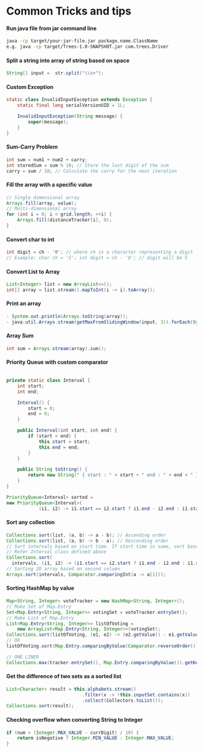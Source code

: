 # Common Tricks and tips

#### Run java file from jar command line
```bash
java -cp target/your-jar-file.jar package.name.ClassName
e.g. java -cp target/Trees-1.0-SNAPSHOT.jar com.trees.Driver
```
#### Split a string into array of string based on space
```java
String[] input =  str.split("\\s+");
```

#### Custom Exception
```java
static class InvalidInputException extends Exception {
    static final long serialVersionUID = 1L;

    InvalidInputException(String message) {
        super(message);
    }
}
```

#### Sum-Carry Problem
```java
int sum = num1 + num2 + carry;
int storedSum = sum % 10; // Store the last digit of the sum
carry = sum / 10; // Calculate the carry for the next iteration
```

#### Fill the array with a specific value
```java
// Single dimensional array
Arrays.fill(array, value);
// Multi-dimensional array
for (int i = 0; i < grid.length; ++i) {
    Arrays.fill(distanceTracker[i], 0);
}
```

#### Convert char to int
```java
int digit = ch - '0'; // where ch is a character representing a digit
// Example: char ch = '5'; int digit = ch - '0'; // digit will be 5
```

#### Convert List to Array
```java
List<Integer> list = new ArrayList<>();
int[] array = list.stream().mapToInt(i -> i).toArray();
```

#### Print an array
```java
- System.out.println(Arrays.toString(array));
- java.util.Arrays.stream(getMaxFromSlidingWindow(input, 3)).forEach(System.out::println);
 ```
#### Array Sum
```java
int sum = Arrays.stream(array).sum();
```

#### Priority Queue with custom comparator
```java

private static class Interval {
    int start;
    int end;

    Interval() {
        start = 0;
        end = 0;
    }

    public Interval(int start, int end) {
        if (start < end) {
            this.start = start;
            this.end = end;
        }
    }

    public String toString() {
        return new String(" { start : " + start + " end : " + end + " }\n");
    }
}

PriorityQueue<Interval> sorted =
new PriorityQueue<Interval>(
            (i1, i2) -> i1.start == i2.start ? i1.end - i2.end : i1.start - i2.start);
```

#### Sort any collection
```java
Collections.sort(list, (a, b) -> a - b); // Ascending order
Collections.sort(list, (a, b) -> b - a); // Descending order
// Sort intervals based on start time. If start time is same, sort based on end time.
// Refer Interval class defined above
Collections.sort(
  intervals, (i1, i2) -> (i1.start == i2.start ? i1.end - i2.end : i1.start - i2.start));
// Sorting 2D array based on second column
Arrays.sort(intervals, Comparator.comparingInt(a -> a[1]));
```

#### Sorting HashMap by value
```java
Map<String, Integer> voteTracker = new HashMap<String, Integer>();
// Make Set of Map.Entry
Set<Map.Entry<String, Integer>> votingSet = voteTracker.entrySet();
// Make List of Map.Entry
List<Map.Entry<String, Integer>> listOfVoting =
    new ArrayList<Map.Entry<String, Integer>>(votingSet);
Collections.sort(listOfVoting, (e1, e2) -> (e2.getValue() - e1.getValue()));
// OR
listOfVoting.sort(Map.Entry.comparingByValue(Comparator.reverseOrder()));

// ONE LINER
Collections.max(tracker.entrySet(), Map.Entry.comparingByValue()).getKey();
```

#### Get the difference of two sets as a sorted list
```java
List<Character> result = this.alphabets.stream()
                            .filter(x -> !this.inputSet.contains(x))
                            .collect(Collectors.toList());
Collections.sort(result);
```
#### Checking overflow when converting String to Integer
```java
if (num > (Integer.MAX_VALUE - currDigit) / 10) {
    return isNegative ? Integer.MIN_VALUE : Integer.MAX_VALUE;
}
```
